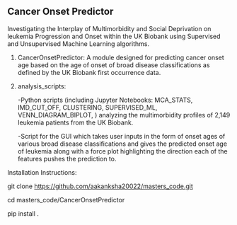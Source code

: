 Cancer Onset Predictor
----
Investigating the Interplay of Multimorbidity and Social Deprivation on leukemia Progression and Onset within the UK Biobank using Supervised and Unsupervised Machine Learning algorithms.

1.	CancerOnsetPredictor: A module designed for predicting cancer onset age based on the age of onset of broad disease classifications as defined by the UK Biobank first occurrence data.
2.	analysis_scripts:
   
      -Python scripts (including Jupyter Notebooks: MCA_STATS, IMD_CUT_OFF, CLUSTERING, SUPERVISED_ML, VENN_DIAGRAM_BIPLOT, ) analyzing the multimorbidity profiles of 2,149 leukemia patients          from the UK Biobank.
  	
      -Script for the GUI which takes user inputs in the form of onset ages of various broad disease classifications and gives the predicted onset age of leukemia along with a force plot              highlighting the direction each of the features pushes the prediction to.

Installation Instructions:

git clone https://github.com/aakanksha20022/masters_code.git

cd masters_code/CancerOnsetPredictor

pip install .
